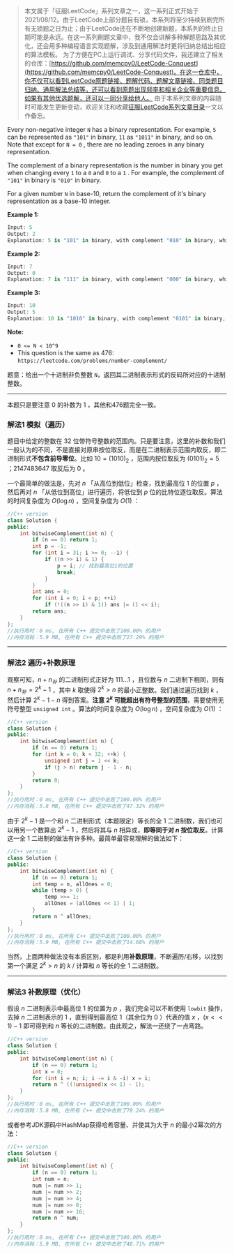 > 本文属于「征服LeetCode」系列文章之一，这一系列正式开始于2021/08/12。由于LeetCode上部分题目有锁，本系列将至少持续到刷完所有无锁题之日为止；由于LeetCode还在不断地创建新题，本系列的终止日期可能是永远。在这一系列刷题文章中，我不仅会讲解多种解题思路及其优化，还会用多种编程语言实现题解，涉及到通用解法时更将归纳总结出相应的算法模板。
> <b></b>
> 为了方便在PC上运行调试、分享代码文件，我还建立了相关的仓库：[https://github.com/memcpy0/LeetCode-Conquest](https://github.com/memcpy0/LeetCode-Conquest)。在这一仓库中，你不仅可以看到LeetCode原题链接、题解代码、题解文章链接、同类题目归纳、通用解法总结等，还可以看到原题出现频率和相关企业等重要信息。如果有其他优选题解，还可以一同分享给他人。
> <b></b>
> 由于本系列文章的内容随时可能发生更新变动，欢迎关注和收藏[征服LeetCode系列文章目录](https://memcpy0.blog.csdn.net/article/details/119656559)一文以作备忘。



Every non-negative integer `N` has a binary representation.  For example, `5` can be represented as `"101"` in binary, `11` as `"1011"` in binary, and so on.  Note that except for `N = 0` , there are no leading zeroes in any binary representation.

The complement of a binary representation is the number in binary you get when changing every `1` to a `0` and `0` to a `1` .  For example, the complement of `"101"` in binary is `"010"` in binary.

For a given number `N` in base-10, return the complement of it's binary representation as a base-10 integer.

**Example 1:**

```swift
Input: 5
Output: 2
Explanation: 5 is "101" in binary, with complement "010" in binary, which is 2 in base-10.
```

**Example 2:**

```swift
Input: 7
Output: 0
Explanation: 7 is "111" in binary, with complement "000" in binary, which is 0 in base-10.
```

**Example 3:**

```swift
Input: 10
Output: 5
Explanation: 10 is "1010" in binary, with complement "0101" in binary, which is 5 in base-10.
```

 

**Note:**
- `0 <= N < 10^9`
 -  This question is the same as 476: `https://leetcode.com/problems/number-complement/`

题意：给出一个十进制非负整数 `N`，返回其二进制表示形式的反码所对应的十进制整数。

---
本题只是要注意 $0$ 的补数为 $1$ ，其他和476题完全一致。

### 解法1 模拟（遍历）
题目中给定的整数在 $32$ 位带符号整数的范围内。只是要注意，这里的补数和我们一般认为的不同，不是直接对原串按位取反，而是在二进制表示范围内取反，即二进制形式**不包含前导零位**。比如 $10 = (1010)_2$ ，范围内按位取反为 $(0101)_2 = 5$ ；$2147483647$ 取反后为 $0$ 。

一个最简单的做法是，先对 $n$ 「从高位到低位」检查，找到最高位 $1$ 的位置 $p$ ，然后再对 $n$ 「从低位到高位」进行遍历，将低位到 $p$ 位的比特位逐位取反。算法的时间复杂度为 $O(\log n)$ ，空间复杂度为 $O(1)$ ：
```cpp
//C++ version
class Solution {
public:
    int bitwiseComplement(int n) {
        if (n == 0) return 1;
        int p = -1;
        for (int i = 31; i >= 0; --i) {
            if ((n >> i) & 1) {
                p = i; // 找到最高位1的位置
                break;
            }
        }
        int ans = 0;
        for (int i = 0; i < p; ++i) 
            if (!((n >> i) & 1)) ans |= (1 << i);
        return ans;
    }
};
//执行用时：0 ms, 在所有 C++ 提交中击败了100.00% 的用户
//内存消耗：5.9 MB, 在所有 C++ 提交中击败了27.29% 的用户
```
---
### 解法2 遍历+补数原理
观察可知，$n+ n_{补}$ 的二进制形式正好为 $111\dots1$ ，且位数与 $n$ 二进制下相同，则有 $n+ n_{补} = 2^k - 1$ ，其中 $k$ 取使得 $2^k > n$ 的最小正整数。我们通过遍历找到 $k$ ，然后计算 $2^k - 1 - n$ 得到答案。**注意 $2^k$ 可能超出有符号整型的范围**，需要使用无符号整型 `unsigned int` 。算法的时间复杂度为 $O(\log n)$ ，空间复杂度为 $O(1)$ ：
```cpp
//C++ version
class Solution {
public:
    int bitwiseComplement(int n) {
        if (n == 0) return 1;
        for (int k = 0; k < 32; ++k) {
            unsigned int j = 1 << k;
            if (j > n) return j - 1 - n;
        }
        return 0;
    }
};
//执行用时：0 ms, 在所有 C++ 提交中击败了100.00% 的用户
//内存消耗：5.8 MB, 在所有 C++ 提交中击败了47.32% 的用户
```
由于 $2^k - 1$ 是一个和 $n$ 二进制形式（本题限定）等长的全 $1$ 二进制数，我们也可以用另一个数算出 $2^k - 1$ ，然后将其与 $n$ 相异或，**即等同于对 $n$ 按位取反**。计算这一全 $1$ 二进制的做法有许多种。最简单最容易理解的做法如下：
```cpp
//C++ version
class Solution {
public:
    int bitwiseComplement(int n) {
        if (n == 0) return 1;
        int temp = n, allOnes = 0;
        while (temp > 0) {
            temp >>= 1;
            allOnes = (allOnes << 1) | 1; 
        }
        return n ^ allOnes;
    }
};
//执行用时：0 ms, 在所有 C++ 提交中击败了100.00% 的用户
//内存消耗：5.9 MB, 在所有 C++ 提交中击败了14.68% 的用户
```
当然，上面两种做法没有本质区别，都是利用**补数原理**，不断遍历/右移，以找到第一个满足 $2^k > n$ 的 $k$ / 计算和 $n$ 等长的全 $1$ 二进制数。

---
### 解法3 补数原理（优化）
假设 $n$ 二进制表示中最高位 $1$ 的位置为 $p$ ，我们完全可以不断使用 `lowbit` 操作，去掉 $n$ 二进制表示的 $1$ ，直到得到最高位 $1$（其余位为 $0$ ）代表的值 $x$ ，$(x << 1) - 1$ 即可得到和 $n$ 等长的二进制数。由此观之，解法一还绕了一点弯路。
```cpp
//C++ version
class Solution {
public:
    int bitwiseComplement(int n) {
        if (n == 0) return 1;
        int x = 0;
        for (int i = n; i; i -= i & -i) x = i;
        return n ^ (((unsigned)x << 1) - 1);
    }
}; 
//执行用时：0 ms, 在所有 C++ 提交中击败了100.00% 的用户
//内存消耗：5.8 MB, 在所有 C++ 提交中击败了78.24% 的用户
```
或者参考JDK源码中HashMap获得哈希容量、并使其为大于 $n$ 的最小2幂次的方法：
```cpp
//C++ version
class Solution {
public:
    int bitwiseComplement(int n) {
        if (n == 0) return 1;
        int num = n;
        num |= num >> 1;
        num |= num >> 2;
        num |= num >> 4;
        num |= num >> 8;
        num |= num >> 16;
        return n ^ num;
    }
}; 
//执行用时：0 ms, 在所有 C++ 提交中击败了100.00% 的用户
//内存消耗：5.9 MB, 在所有 C++ 提交中击败了48.71% 的用户
```
